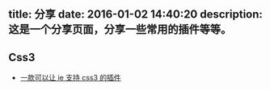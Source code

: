 title: 分享
date: 2016-01-02 14:40:20
description: 这是一个分享页面，分享一些常用的插件等等。
---

## Css3 ##

- [一款可以让 ie 支持 css3 的插件](/2016/01/the-plugin-let-ie-can-support-css3.html)